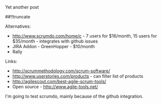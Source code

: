 Yet another post

[meta:author]: <> (Jonas Colmsjo)
[meta:title]: <> (Agile-pm-tools.md)
[meta:date]: <> (2012-01-01)
[meta:nested:key]: <> (Metadata value)

##!!truncate


Alternatives:
 * http://www.scrumdo.com/home/c - 7 users for $16/month, 15 users for $35/month - integrates with github issues
 * JIRA Addon - GreenHopper - $10/month
 * Rally


Links:
 * http://scrummethodology.com/scrum-software/
 * http://www.userstories.com/products - can filter list of products
 * http://agilescout.com/best-agile-scrum-tools/
 * Open source - http://www.agile-tools.net/

I'm going to test scrumdo, mainly because of the github integration.
